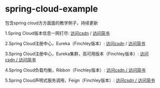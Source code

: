 # spring-cloud-example
包含spring cloud方方面面的教学例子，持续更新 

1.Spring Cloud版本信息一网打尽:  <a href="https://blog.csdn.net/NDKHBWH/article/details/94437354">访问csdn<a/>
  /   <a href="https://www.jianshu.com/p/61d6b08c107c">访问简书<a/>
  
2.Spring Cloud注册中心，Eureka（Finchley版本）:  <a href="https://blog.csdn.net/NDKHBWH/article/details/94617964">访问csdn<a/>
  /   <a href="https://www.jianshu.com/p/ca07b9ee7212">访问简书<a/>
  
3.Spring Cloud注册中心，Eureka集群，高可用版本（Finchley版本）:  <a href="https://blog.csdn.net/NDKHBWH/article/details/94734211">访问csdn
  /   <a/><a href="https://www.jianshu.com/p/8748cbadcc01">访问简书<a/>
  
4.Spring Cloud负载均衡，Ribbon（Finchley版本）:  <a href="https://blog.csdn.net/NDKHBWH/article/details/95054675">访问csdn
  /   <a/><a href="https://www.jianshu.com/p/92d5f10c2a4a">访问简书<a/>
  
5.Spring Cloud声明式服务调用，Feign（Finchley版本）:  <a href="https://blog.csdn.net/NDKHBWH/article/details/95191806">访问csdn
  /   <a/><a href="https://www.jianshu.com/p/339af9cf2908">访问简书<a/>
  
